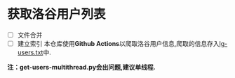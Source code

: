# 获取洛谷用户列表
- [ ] 文件合并
- [ ] 建立索引
本仓库使用**Github Actions**以爬取洛谷用户信息,爬取的信息存入[lg-users.txt](https://github.com/Rusmere/get-lg-user-list/lg-users.txt)中.

**注：get-users-multithread.py会出问题,建议单线程.**
